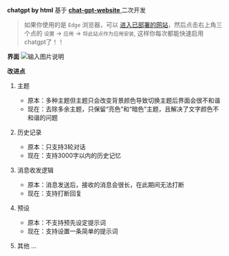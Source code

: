  **chatgpt by html** 基于 [ **chat-gpt-website** ](https://gitee.com/aniu-666/chat-gpt-website) 二次开发 <br/>

> 如果你使用的是 `Edge` 浏览器，可以 [进入已部署的网站](https://easecat_gitee.gitee.io/chatgpt-html/)，然后点击右上角三个点的 `设置` -> `应用` -> `将此站点作为应用安装`, 这样你每次都能快速启用chatgpt了！！

 **界面**
 ![输入图片说明](https://foruda.gitee.com/images/1685167316727617689/74c64121_5681810.png "主界面.png") <br/>

 **改进点**

1. 主题
    - 原本：多种主题但主题只会改变背景颜色导致切换主题后界面会很不和谐 
    - 现在：去除多余主题，只保留“亮色”和“暗色”主题，且解决了文字颜色不和谐的问题

2. 历史记录
    - 原本：只支持3轮对话
    - 现在：支持3000字以内的历史记忆

3. 消息收发逻辑
    - 原本：消息发送后，接收的消息会很长，在此期间无法打断
    - 现在：支持打断回复

4. 预设
    - 原本：不支持预先设定提示词
    - 现在：支持设置一条简单的提示词

5. 其他 ...